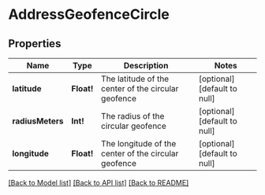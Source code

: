 # AddressGeofenceCircle

## Properties
Name | Type | Description | Notes
------------ | ------------- | ------------- | -------------
**latitude** | **Float!** | The latitude of the center of the circular geofence | [optional] [default to null]
**radiusMeters** | **Int!** | The radius of the circular geofence | [optional] [default to null]
**longitude** | **Float!** | The longitude of the center of the circular geofence | [optional] [default to null]

[[Back to Model list]](../README.md#documentation-for-models) [[Back to API list]](../README.md#documentation-for-api-endpoints) [[Back to README]](../README.md)


